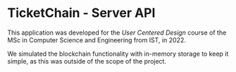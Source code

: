 # TicketChain - Server API

This application was developed for the _User Centered Design_ course of the MSc in Computer Science and Engineering from IST, in 2022.

We simulated the blockchain functionality with in-memory storage to keep it simple, as this was outside of the scope of the project.
